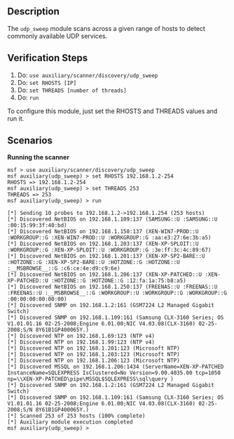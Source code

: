 ## Description

The `udp_sweep` module scans across a given range of hosts to detect commonly available UDP services.

## Verification Steps

1. Do: ```use auxiliary/scanner/discovery/udp_sweep```
2. Do: ```set RHOSTS [IP]```
3. Do: ```set THREADS [number of threads]```
4. Do: ```run```

To configure this module, just set the RHOSTS and THREADS values and run it.

## Scenarios

**Running the scanner**
```
msf > use auxiliary/scanner/discovery/udp_sweep
msf auxiliary(udp_sweep) > set RHOSTS 192.168.1.2-254
RHOSTS => 192.168.1.2-254
msf auxiliary(udp_sweep) > set THREADS 253
THREADS => 253
msf auxiliary(udp_sweep) > run

[*] Sending 10 probes to 192.168.1.2->192.168.1.254 (253 hosts)
[*] Discovered NetBIOS on 192.168.1.109:137 (SAMSUNG::U :SAMSUNG::U :00:15:99:3f:40:bd)
[*] Discovered NetBIOS on 192.168.1.150:137 (XEN-WIN7-PROD::U :WORKGROUP::G :XEN-WIN7-PROD::U :WORKGROUP::G :aa:e3:27:6e:3b:a5)
[*] Discovered NetBIOS on 192.168.1.203:137 (XEN-XP-SPLOIT::U :WORKGROUP::G :XEN-XP-SPLOIT::U :WORKGROUP::G :3e:ff:3c:4c:89:67)
[*] Discovered NetBIOS on 192.168.1.201:137 (XEN-XP-SP2-BARE::U :HOTZONE::G :XEN-XP-SP2-BARE::U :HOTZONE::G :HOTZONE::U :__MSBROWSE__::G :c6:ce:4e:d9:c9:6e)
[*] Discovered NetBIOS on 192.168.1.206:137 (XEN-XP-PATCHED::U :XEN-XP-PATCHED::U :HOTZONE::G :HOTZONE::G :12:fa:1a:75:b8:a5)
[*] Discovered NetBIOS on 192.168.1.250:137 (FREENAS::U :FREENAS::U :FREENAS::U :__MSBROWSE__::G :WORKGROUP::U :WORKGROUP::G :WORKGROUP::G :00:00:00:00:00:00)
[*] Discovered SNMP on 192.168.1.2:161 (GSM7224 L2 Managed Gigabit Switch)
[*] Discovered SNMP on 192.168.1.109:161 (Samsung CLX-3160 Series; OS V1.01.01.16 02-25-2008;Engine 6.01.00;NIC V4.03.08(CLX-3160) 02-25-2008;S/N 8Y61B1GP400065Y.)
[*] Discovered NTP on 192.168.1.69:123 (NTP v4)
[*] Discovered NTP on 192.168.1.99:123 (NTP v4)
[*] Discovered NTP on 192.168.1.201:123 (Microsoft NTP)
[*] Discovered NTP on 192.168.1.203:123 (Microsoft NTP)
[*] Discovered NTP on 192.168.1.206:123 (Microsoft NTP)
[*] Discovered MSSQL on 192.168.1.206:1434 (ServerName=XEN-XP-PATCHED InstanceName=SQLEXPRESS IsClustered=No Version=9.00.4035.00 tcp=1050 np=\\XEN-XP-PATCHED\pipe\MSSQL$SQLEXPRESS\sql\query )
[*] Discovered SNMP on 192.168.1.2:161 (GSM7224 L2 Managed Gigabit Switch)
[*] Discovered SNMP on 192.168.1.109:161 (Samsung CLX-3160 Series; OS V1.01.01.16 02-25-2008;Engine 6.01.00;NIC V4.03.08(CLX-3160) 02-25-2008;S/N 8Y61B1GP400065Y.)
[*] Scanned 253 of 253 hosts (100% complete)
[*] Auxiliary module execution completed
msf auxiliary(udp_sweep) >
```